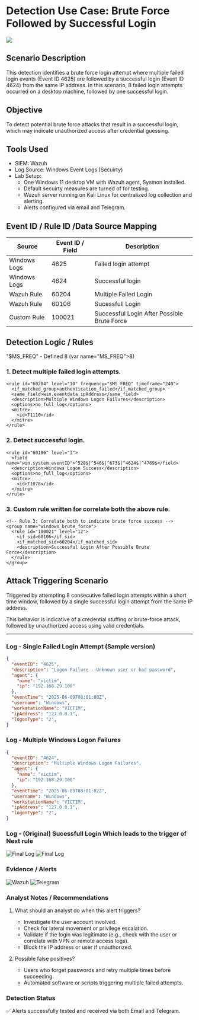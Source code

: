 # Detection Use Case: Brute Force Followed by Successful Login
![](./assets/brute.jpg)
## Scenario Description
This detection identifies a brute force login attempt where multiple failed login events (Event ID 4625) are followed by a successful login (Event ID 4624) from the same IP address. In this scenario, 8 failed login attempts occurred on a desktop machine, followed by one successful login.

## Objective
To detect potential brute force attacks that result in a successful login, which may indicate unauthorized access after credential guessing.

## Tools Used
- SIEM: Wazuh
- Log Source: Windows Event Logs (Secuirty)
- Lab Setup: 
  - One Windows 11 desktop VM with Wazuh agent, Sysmon installed.
  - Default secuirty measures are turned of for testing.
  - Wazuh server running on Kali Linux for centralized log collection and alerting.
  - Alerts configured via email and Telegram.
  

## Event ID / Rule ID /Data Source Mapping
| Source        | Event ID / Field | Description                      |
|---------------|------------------|----------------------------------|
| Windows Logs  | 4625             | Failed login attempt             |
| Windows Logs  | 4624             | Successful login                 |
| Wazuh Rule    | 60204            | Multiple Failed Login            |
| Wazuh Rule    | 60106            | Sucessfull Login                 |
| Custom Rule   | 100021           | Successful Login After Possible Brute Force |

## Detection Logic / Rules

"$MS_FREQ" - Defined 8 (var name="MS_FREQ">8</var>)

### 1. Detect multiple failed login attempts.
```
<rule id="60204" level="10" frequency="$MS_FREQ" timeframe="240">
  <if_matched_group>authentication_failed</if_matched_group>
  <same_field>win.eventdata.ipAddress</same_field>
  <description>Multiple Windows Logon Failures</description>
  <options>no_full_log</options>
  <mitre>
    <id>T1110</id>
  </mitre>
</rule>
```

### 2. Detect successful login.
```
<rule id="60106" level="3">
  <field name="win.system.eventID">^528$|^540$|^673$|^4624$|^4769$</field>
  <description>Windows Logon Success</description>
  <options>no_full_log</options>
  <mitre>
    <id>T1078</id>
  </mitre>
</rule>
```

### 3. Custom rule written for correlate both the above rule.
```
<!-- Rule 3: Correlate both to indicate brute force success -->
<group name="windows_brute_force">
  <rule id="100021" level="12">
    <if_sid>60106</if_sid>
    <if_matched_sid>60204</if_matched_sid>
    <description>Successful Login After Possible Brute Force</description>
  </rule>
</group>
```


## Attack Triggering Scenario

Triggered by attempting 8 consecutive failed login attempts within a short time window, followed by a single successful login attempt from the same IP address.

This behavior is indicative of a credential stuffing or brute-force attack, followed by unauthorized access using valid credentials.

---

### Log - Single Failed Login Attempt (Sample version)
```json
{
  "eventID": "4625",
  "description": "Logon Failure - Unknown user or bad password",
  "agent": {
    "name": "victim",
    "ip": "192.168.29.100"
  },
  "eventTime": "2025-06-09T08:01:00Z",
  "username": "Windows",
  "workstationName": "VICTIM",
  "ipAddress": "127.0.0.1",
  "logonType": "2",
}
```

### Log - Multiple Windows Logon Failures
```json
{
  "eventID": "4624",
  "description": "Multiple Windows Logon Failures",
  "agent": {
    "name": "victim",
    "ip": "192.168.29.100"
  },
  "eventTime": "2025-06-09T08:01:02Z",
  "username": "Windows",
  "workstationName": "VICTIM",
  "ipAddress": "127.0.0.1",
  "logonType": "2",
}
```

### Log - (Original) Sucessfull Login Which leads to the trigger of Next rule
![Final Log](./assets/brute_final_log.png)
![Final Log](./assets/brute_final_log1.png)

### Evidence / Alerts
![Wazuh](./assets/brute_final_TH.png)
![Telegram](./assets/brute_final_telegram.png)



### Analyst Notes / Recommendations
1. What should an analyst do when this alert triggers?
   - Investigate the user account involved.
   - Check for lateral movement or privilege escalation.
   - Validate if the login was legitimate (e.g., check with the user or correlate with VPN or remote access logs).
   - Block the IP address or user if unauthorized.

2. Possible false positives?
   - Users who forget passwords and retry multiple times before succeeding.
   - Automated software or scripts triggering multiple failed attempts.

### Detection Status
✅ Alerts successfully tested and received via both Email and Telegram.






